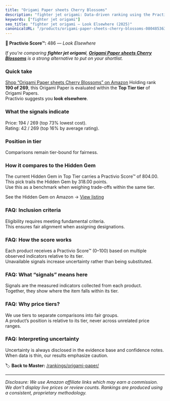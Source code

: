 ```yaml
---
title: "Origami Paper sheets Cherry Blossoms"
description: "fighter jet origami: Data-driven ranking using the Practivio Score™. Positioned by quality, value, demand, findability, momentum."
keywords: ["fighter jet origami"]
seo_title: "fighter jet origami — Look Elsewhere (2025)"
canonicalURL: "/products/origami-paper-sheets-cherry-blossoms-0804853630/"
---
```


**🚫 Practivio Score™:** 486 — _Look Elsewhere_


*If you're comparing **fighter jet origami**, **[Origami Paper sheets Cherry Blossoms](https://www.amazon.com/dp/0804853630?tag=practivio-20)** is a strong alternative to put on your shortlist.*
### Quick take
[Shop “Origami Paper sheets Cherry Blossoms” on Amazon](https://www.amazon.com/dp/0804853630?tag=practivio-20)
Holding rank **190 of 269**, this Origami Paper is evaluated within the **Top Tier tier** of Origami Papers.  
Practivio suggests you **look elsewhere**.

### What the signals indicate
Price: 194 / 269 (top 73% lowest cost).  
Rating: 42 / 269 (top 16% by average rating).  

### Position in tier
Comparisons remain tier-bound for fairness.

### How it compares to the Hidden Gem
The current Hidden Gem in Top Tier carries a Practivio Score™ of 804.00.  
This pick trails the Hidden Gem by 318.00 points.  
Use this as a benchmark when weighing trade-offs within the same tier.  

See the Hidden Gem on Amazon → [View listing](https://www.amazon.com/dp/B0774HD15D?tag=practivio-20)

### FAQ: Inclusion criteria
Eligibility requires meeting fundamental criteria.  
This ensures fair alignment when assigning designations.

### FAQ: How the score works
Each product receives a Practivio Score™ (0–100) based on multiple observed indicators relative to its tier.  
Unavailable signals increase uncertainty rather than being substituted.

### FAQ: What “signals” means here
Signals are the measured indicators collected from each product.  
Together, they show where the item falls within its tier.

### FAQ: Why price tiers?
We use tiers to separate comparisons into fair groups.  
A product’s position is relative to its tier, never across unrelated price ranges.

### FAQ: Interpreting uncertainty
Uncertainty is always disclosed in the evidence base and confidence notes.  
When data is thin, our results emphasize caution.


🏷️ **Back to Master:** [/rankings/origami-paper/](/rankings/origami-paper/)

---
_Disclosure: We use Amazon affiliate links which may earn a commission. We don’t display live prices or review counts. Rankings are produced using a consistent, proprietary methodology._
